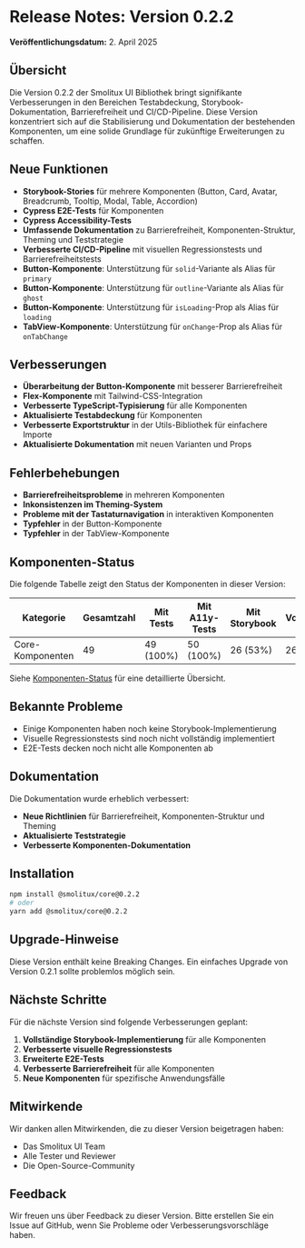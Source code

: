 # Release Notes: Version 0.2.2

**Veröffentlichungsdatum:** 2. April 2025

## Übersicht

Die Version 0.2.2 der Smolitux UI Bibliothek bringt signifikante Verbesserungen in den Bereichen Testabdeckung, Storybook-Dokumentation, Barrierefreiheit und CI/CD-Pipeline. Diese Version konzentriert sich auf die Stabilisierung und Dokumentation der bestehenden Komponenten, um eine solide Grundlage für zukünftige Erweiterungen zu schaffen.

## Neue Funktionen

- **Storybook-Stories** für mehrere Komponenten (Button, Card, Avatar, Breadcrumb, Tooltip, Modal, Table, Accordion)
- **Cypress E2E-Tests** für Komponenten
- **Cypress Accessibility-Tests**
- **Umfassende Dokumentation** zu Barrierefreiheit, Komponenten-Struktur, Theming und Teststrategie
- **Verbesserte CI/CD-Pipeline** mit visuellen Regressionstests und Barrierefreiheitstests
- **Button-Komponente**: Unterstützung für `solid`-Variante als Alias für `primary`
- **Button-Komponente**: Unterstützung für `outline`-Variante als Alias für `ghost`
- **Button-Komponente**: Unterstützung für `isLoading`-Prop als Alias für `loading`
- **TabView-Komponente**: Unterstützung für `onChange`-Prop als Alias für `onTabChange`

## Verbesserungen

- **Überarbeitung der Button-Komponente** mit besserer Barrierefreiheit
- **Flex-Komponente** mit Tailwind-CSS-Integration
- **Verbesserte TypeScript-Typisierung** für alle Komponenten
- **Aktualisierte Testabdeckung** für Komponenten
- **Verbesserte Exportstruktur** in der Utils-Bibliothek für einfachere Importe
- **Aktualisierte Dokumentation** mit neuen Varianten und Props

## Fehlerbehebungen

- **Barrierefreiheitsprobleme** in mehreren Komponenten
- **Inkonsistenzen im Theming-System**
- **Probleme mit der Tastaturnavigation** in interaktiven Komponenten
- **Typfehler** in der Button-Komponente
- **Typfehler** in der TabView-Komponente

## Komponenten-Status

Die folgende Tabelle zeigt den Status der Komponenten in dieser Version:

| Kategorie | Gesamtzahl | Mit Tests | Mit A11y-Tests | Mit Storybook | Vollständig |
|-----------|------------|-----------|----------------|---------------|-------------|
| Core-Komponenten | 49 | 49 (100%) | 50 (100%) | 26 (53%) | 26 (53%) |

Siehe [Komponenten-Status](../component-status.md) für eine detaillierte Übersicht.

## Bekannte Probleme

- Einige Komponenten haben noch keine Storybook-Implementierung
- Visuelle Regressionstests sind noch nicht vollständig implementiert
- E2E-Tests decken noch nicht alle Komponenten ab

## Dokumentation

Die Dokumentation wurde erheblich verbessert:

- **Neue Richtlinien** für Barrierefreiheit, Komponenten-Struktur und Theming
- **Aktualisierte Teststrategie**
- **Verbesserte Komponenten-Dokumentation**

## Installation

```bash
npm install @smolitux/core@0.2.2
# oder
yarn add @smolitux/core@0.2.2
```

## Upgrade-Hinweise

Diese Version enthält keine Breaking Changes. Ein einfaches Upgrade von Version 0.2.1 sollte problemlos möglich sein.

## Nächste Schritte

Für die nächste Version sind folgende Verbesserungen geplant:

1. **Vollständige Storybook-Implementierung** für alle Komponenten
2. **Verbesserte visuelle Regressionstests**
3. **Erweiterte E2E-Tests**
4. **Verbesserte Barrierefreiheit** für alle Komponenten
5. **Neue Komponenten** für spezifische Anwendungsfälle

## Mitwirkende

Wir danken allen Mitwirkenden, die zu dieser Version beigetragen haben:

- Das Smolitux UI Team
- Alle Tester und Reviewer
- Die Open-Source-Community

## Feedback

Wir freuen uns über Feedback zu dieser Version. Bitte erstellen Sie ein Issue auf GitHub, wenn Sie Probleme oder Verbesserungsvorschläge haben.